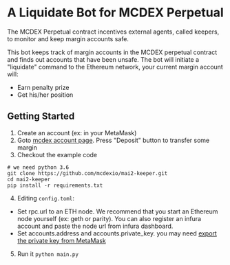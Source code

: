 # A Liquidate Bot for MCDEX Perpetual

The MCDEX Perpetual contract incentives external agents, called keepers, to monitor and keep margin accounts safe.

This bot keeps track of margin accounts in the MCDEX perpetual contract and finds out accounts that have been unsafe. The bot will initiate a "liquidate" command to the Ethereum network, your current margin account will:
* Earn penalty prize
* Get his/her position

## Getting Started

1. Create an account (ex: in your MetaMask)
2. Goto [mcdex account page](https://mcdex.io/account/wallet). Press "Deposit" button to transfer some margin
3. Checkout the example code
```
# we need python 3.6
git clone https://github.com/mcdexio/mai2-keeper.git
cd mai2-keeper
pip install -r requirements.txt
```
4. Editing `config.toml`:
  * Set rpc.url to an ETH node. We recommend that you start an Ethereum node yourself (ex: geth or parity). You can also register an infura account and paste the node url from infura dashboard.
  * Set accounts.address and accounts.private_key. you may need [export the private key from MetaMask](https://metamask.zendesk.com/hc/en-us/articles/360015289632-How-to-Export-an-Account-Private-Key)
5. Run it `python main.py`

